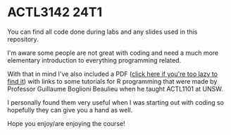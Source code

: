 # ACTL3142 24T1

You can find all code done during labs and any slides used in this repository.

I'm aware some people are not great with coding and need a much more elementary introduction to everything programming related.

With that in mind I've also included a PDF ([click here if you're too lazy to find it](R_Tutorials_by_Prof_Beaulieu.pdf)) with links to some tutorials for R programming that were made by Professor Guillaume Boglioni Beaulieu when he taught ACTL1101 at UNSW.

I personally found them very useful when I was starting out with coding so hopefully they can give you a hand as well. 

Hope you enjoy/are enjoying the course!
